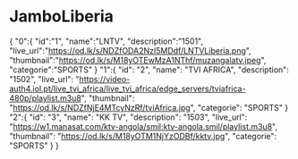 # JamboLiberia
{
  "0":{
  "id":"1",
  "name":"LNTV",
  "description":"1501",
  "live_url":"https://od.lk/s/NDZfODA2NzI5MDdf/LNTVLiberia.png",
  "thumbnail":"https://od.lk/s/M18yOTEwMzA1NThf/muzangalatv.jpeg",
  "categorie":"SPORTS"
  }
  "1":{
  "id": "2",
  "name": "TVI AFRICA",
  "description": "1502",
  "live_url": "https://video-auth4.iol.pt/live_tvi_africa/live_tvi_africa/edge_servers/tviafrica-480p/playlist.m3u8",
  "thumbnail": "https://od.lk/s/NDZfNjE4MTcyNzRf/tviAfrica.jpg",
  "categorie": "SPORTS"
  }
  "2":{
  "id": "3",
  "name": "KK TV",
  "description": "1503",
  "live_url": "https://w1.manasat.com/ktv-angola/smil:ktv-angola.smil/playlist.m3u8",
  "thumbnail": "https://od.lk/s/M18yOTM1NjYzODBf/kktv.jpg",
  "categorie": "SPORTS"
  }
}
